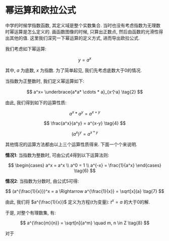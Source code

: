 # 幂运算和欧拉公式

中学的时候学指数函数, 其定义域是整个实数集合. 当时也没有考虑指数为无理数时幂运算是怎么定义的. 画函数图像的时候, 只算出正数点, 然后由函数的光滑性得出其他的值. 这里我们深究一下幂运算的定义方式, 进而导出欧拉公式.

我们考虑如下幂运算:

$$
y=a^x \tag{1}
$$

其中, $a$ 为底数, $x$ 为指数. 为了简单起见, 我们先考虑底数大于0的情况.

当指数为正整数时, 我们定义幂运算如下:

$$
a^x= \underbrace{a*a* \cdots * a}_{x个a} \tag{2}
$$

由此, 我们得到如下的运算性质:

$$
a^x * a^y = a^{x+y} \tag{3}
$$

$$
\frac{a^x}{a^y} = a^{x-y} \tag{4}
$$

$$
(a^x)^y = a^{x*y} \tag{5}
$$

其他情况的运算方法都由以上三个运算性质得来.  下面一个个来说明.

**情况1**: 当指数为整数时, 可由公式4得到以下运算法则:

$$
\begin{cases}
 a^x = a^x \\
 a^0 = 1 \\
a^{-x} = \frac{1}{a^x} 
\end{cases} \tag{6}
$$

**情况2**: 当指数为分数时, 由公式5可得:

$$
(a^{\frac{1}{x}})^x = a \Rightarrow a^{\frac{1}{x}} = \sqrt[x]{a} \tag{7}
$$

由此, 我们将 $a^{\frac{1}{x}}$ 定义为方程($t$为变量): $t^x=a$ 的大于0的解.

于是, 对整个有理数集, 有:

$$
a^{\frac{m}{n}} = \sqrt[n]{a^m} \quad m, n \in Z \tag{8}
$$

对于


